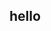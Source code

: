 <!DOCTYPE html>
<html lang="en">
<head>
	<meta charset="UTF-8">
	<title>Document</title>
</head>
<body>
	<h2 id="time">hello</h2>

</body>
</html>


